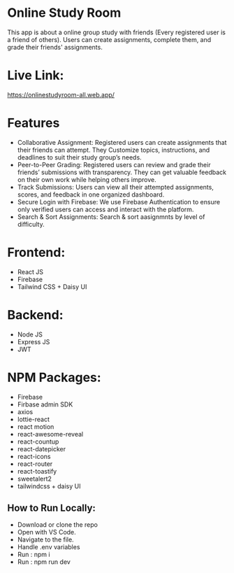 # Online Study Room
This app is about a online group study with friends (Every registered user is a friend of others). Users can create assignments, complete them, and grade their friends' assignments. 

# Live Link:
https://onlinestudyroom-all.web.app/

# Features
 - Collaborative Assignment: Registered users can create assignments that their friends can attempt. They Customize topics, instructions, and deadlines to suit their study group’s needs.
 - Peer-to-Peer Grading: Registered users can review and grade their friends’ submissions with transparency. They can get valuable feedback on their own work while helping others improve.
 - Track Submissions: Users can view all their attempted assignments, scores, and feedback in one organized dashboard.
 - Secure Login with Firebase: We use Firebase Authentication to ensure only verified users can access and interact with the platform.
 - Search & Sort Assignments: Search & sort aasignmnts by level of difficulty.

# Frontend:
 - React JS
 - Firebase
 - Tailwind CSS + Daisy UI

# Backend:
- Node JS
- Express JS
- JWT

# NPM Packages:
- Firebase 
- Firbase admin SDK
- axios
- lottie-react
- react motion
- react-awesome-reveal
- react-countup
- react-datepicker
- react-icons
- react-router
- react-toastify
- sweetalert2
- tailwindcss + daisy UI


## How to Run Locally:
- Download or clone the repo
- Open with VS Code.
- Navigate to the file.
- Handle .env variables
- Run : npm i
- Run : npm run dev
